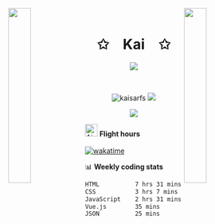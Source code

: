 <img align="left" src="https://user-images.githubusercontent.com/65187002/144930161-2f783401-8d27-4fdf-a2f7-cc0ba32f1f1f.gif" width="30%" style="display:inline;"><img align="right" src="https://user-images.githubusercontent.com/65187002/144930161-2f783401-8d27-4fdf-a2f7-cc0ba32f1f1f.gif" width="30%" style="display:inline;">
<br>
<p align="center">
    <h1 align="center">✩&emsp;Kai&emsp;✩</h1>
</p>
<p align="center">
    <img src="https://readme-typing-svg.herokuapp.com/?lines=Yoooooooooooooooo;Welcome+to+my+profile!;Have+a+look+around!&font=Fira%20Code&color=%23D62F79&center=true&width=280&height=50">
</p>
<br>
<p align="center">
    <img src="https://komarev.com/ghpvc/?username=kaisarfs&label=Profile%20views&color=2e2e2e&style=flat" alt="kaisarfs" />
    <a href="https://instagram.com/kaisarfs" target="_blank"> 
        <img src="https://img.shields.io/badge/Instagram-%23353a3b.svg?logo=Instagram&logoColor=white" />
    </a>
<p align="center">
    <img src="https://github-readme-streak-stats.herokuapp.com?user=KaisarFS&theme=black-ice&date_format=M%20j%5B%2C%20Y%5D">
</p>

<img src="https://raw.githubusercontent.com/Tarikul-Islam-Anik/Animated-Fluent-Emojis/master/Emojis/Travel%20and%20places/Airplane%20Departure.png" alt="Airplane Departure" width="25" height="25" /> **Flight hours**
<br>
<br>
[![wakatime](https://wakatime.com/badge/user/b847b213-1e14-4059-a6ff-19351e88114a.svg)](https://wakatime.com/@b847b213-1e14-4059-a6ff-19351e88114a) 

📊 **Weekly coding stats**
<!--START_SECTION:waka-->

```txt
HTML          7 hrs 31 mins   ████████████▓░░░░░░░░░░░░   50.87 %
CSS           3 hrs 7 mins    █████▒░░░░░░░░░░░░░░░░░░░   21.19 %
JavaScript    2 hrs 31 mins   ████▒░░░░░░░░░░░░░░░░░░░░   17.07 %
Vue.js        35 mins         █░░░░░░░░░░░░░░░░░░░░░░░░   03.99 %
JSON          25 mins         ▓░░░░░░░░░░░░░░░░░░░░░░░░   02.82 %
```

<!--END_SECTION:waka-->
